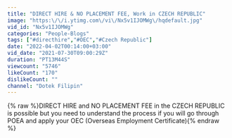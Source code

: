 ```yaml
---
title: "DIRECT HIRE & NO PLACEMENT FEE, Work in CZECH REPUBLIC"
image: "https:\/\/i.ytimg.com\/vi\/Nx5v1IJOMWg\/hqdefault.jpg"
vid_id: "Nx5v1IJOMWg"
categories: "People-Blogs"
tags: ["#directhire","#OEC","#Czech Republic"]
date: "2022-04-02T00:14:00+03:00"
vid_date: "2021-07-30T09:00:29Z"
duration: "PT13M44S"
viewcount: "5746"
likeCount: "170"
dislikeCount: ""
channel: "Dotek Filipin"
---
```

{% raw %}DIRECT HIRE and NO PLACEMENT FEE in the CZECH REPUBLIC is possible but you need to understand the process if you will go through POEA and apply your OEC (Overseas Employment Certificate){% endraw %}
